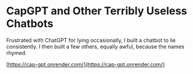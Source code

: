# CapGPT and Other Terribly Useless Chatbots

Frustrated with ChatGPT for lying occasionally, I built a chatbot to lie consistently. I then built a few others, equally awful, because the names rhymed.

[https://cap-gpt.onrender.com/](https://cap-gpt.onrender.com/)

